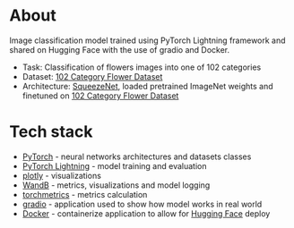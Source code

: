 # **About**
Image classification model trained using PyTorch Lightning framework and shared on Hugging Face with the use of gradio and Docker. 
* Task: Classification of flowers images into one of 102 categories
* Dataset: [102 Category Flower Dataset](https://www.robots.ox.ac.uk/~vgg/data/flowers/102/index.html)
* Architecture: [SqueezeNet](https://arxiv.org/abs/1602.07360), loaded pretrained ImageNet weights and finetuned on [102 Category Flower Dataset](https://www.robots.ox.ac.uk/~vgg/data/flowers/102/index.html) 

# **Tech stack**
* [PyTorch](https://pytorch.org/) - neural networks architectures and datasets classes
* [PyTorch Lightning](https://www.pytorchlightning.ai/index.html) - model training and evaluation
* [plotly](https://plotly.com/) - visualizations
* [WandB](https://docs.wandb.ai/) - metrics, visualizations and model logging
* [torchmetrics](https://torchmetrics.readthedocs.io/en/stable/) - metrics calculation
* [gradio](https://gradio.app/) - application used to show how model works in real world
* [Docker](https://www.docker.com/) - containerize application to allow for [Hugging Face](https://huggingface.co/spaces/thawro/flowers-classification) deploy

